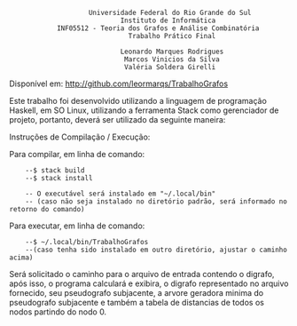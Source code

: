                        	Universidade Federal do Rio Grande do Sul
                                Instituto de Informática
                INF05512 - Teoria dos Grafos e Análise Combinatória
                                  Trabalho Prático Final

                                Leonardo Marques Rodrigues
                                 Marcos Vinicios da Silva
                                 Valéria Soldera Girelli

Disponível em: http://github.com/leormarqs/TrabalhoGrafos

Este trabalho foi desenvolvido utilizando a linguagem de programação Haskell, em SO Linux,
utilizando a ferramenta Stack como gerenciador de projeto, portanto, deverá ser utilizado da
seguinte maneira:

  Instruções de Compilação / Execução:
	 
  Para compilar, em linha de comando:
  
        --$ stack build
        --$ stack install

        -- O executável será instalado em "~/.local/bin"
        -- (caso não seja instalado no diretório padrão, será informado no retorno do comando)

  Para executar, em linha de comando:

        --$ ~/.local/bin/TrabalhoGrafos
        --(caso tenha sido instalado em outro diretório, ajustar o caminho acima)

Será solicitado o caminho para o arquivo de entrada contendo o digrafo, após isso, o programa
calculará e exibira, o digrafo representado no arquivo fornecido, seu pseudografo subjacente,
a arvore geradora minima do pseudografo   subjacente e também a tabela de distancias de todos
os nodos partindo do nodo 0.